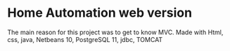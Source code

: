 # Home Automation web version
The main reason for this project was to get to know MVC. 
Made with Html, css, java, Netbeans 10, PostgreSQL 11, jdbc, TOMCAT

